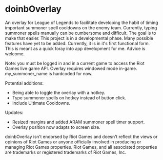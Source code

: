 # doinbOverlay

An overlay for League of Legends to facilitate developing the habit of timing important summoner spell cooldowns on the enemy team. Currently, typing summoner spells manually can be cumbersome and difficult. The goal is to make that easier. This project is in a developmental phase. Many possible features have yet to be added. Currently, it is in it's first functional form. This is meant as a quick foray into app development for me. Advice is welcome.

Note: you must be logged in and in a current game to access the Riot Games live game API.
Overlay requires windowed mode in-game.
my_summoner_name is hardcoded for now.

Potential additions: 
 - Being able to toggle the overlay with a hotkey. 
 - Type summoner spells on hotkey instead of button click. 
 - Include Ultimate Cooldowns. 


Updates: 
 - Resized margins and added ARAM summoner spell timer support. 
 - Overlay position now adapts to screen size. 
  

doinbOverlay isn't endorsed by Riot Games and doesn't reflect the views or opinions of Riot Games or anyone officially involved in producing or managing Riot Games properties. Riot Games, and all associated properties are trademarks or registered trademarks of Riot Games, Inc.
